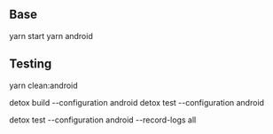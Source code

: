 ## Base
yarn start
yarn android

## Testing
yarn clean:android

detox build --configuration android
detox test --configuration android

detox test --configuration android --record-logs all

